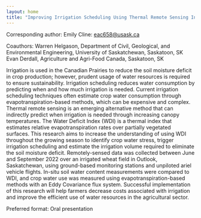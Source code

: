 ```yaml
---
layout: home
title: "Improving Irrigation Scheduling Using Thermal Remote Sensing Indices"
---
```



Corresponding author: Emily Cline: eac658@usask.ca

Coauthors: Warren Helgason, Department of Civil, Geological, and Environmental Engineering, University of Saskatchewan, Saskatoon, SK
 Evan Derdall, Agriculture and Agri-Food Canada, Saskatoon, SK 

Irrigation is used in the Canadian Prairies to reduce the soil moisture deficit in crop production; however, prudent usage of water resources is required to ensure sustainability. Irrigation scheduling reduces water consumption by predicting when and how much irrigation is needed. Current irrigation scheduling techniques often estimate crop water consumption through evapotranspiration-based methods, which can be expensive and complex. Thermal remote sensing is an emerging alternative method that can indirectly predict when irrigation is needed through increasing canopy temperatures. The Water Deficit Index (WDI) is a thermal index that estimates relative evapotranspiration rates over partially vegetated surfaces. This research aims to increase the understanding of using WDI throughout the growing season to identify crop water stress, trigger irrigation scheduling and estimate the irrigation volume required to eliminate the soil moisture deficit. Remotely-sensed data was collected between June and September 2022 over an irrigated wheat field in Outlook, Saskatchewan, using ground-based monitoring stations and unpiloted ariel vehicle flights. In-situ soil water content measurements were compared to WDI, and crop water use was measured using evapotranspiration-based methods with an Eddy Covariance flux system. Successful implementation of this research will help farmers decrease costs associated with irrigation and improve the efficient use of water resources in the agricultural sector.

Preferred format: Oral presentation
